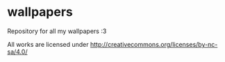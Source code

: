 # wallpapers
Repository for all my wallpapers :3

All works are licensed under http://creativecommons.org/licenses/by-nc-sa/4.0/
